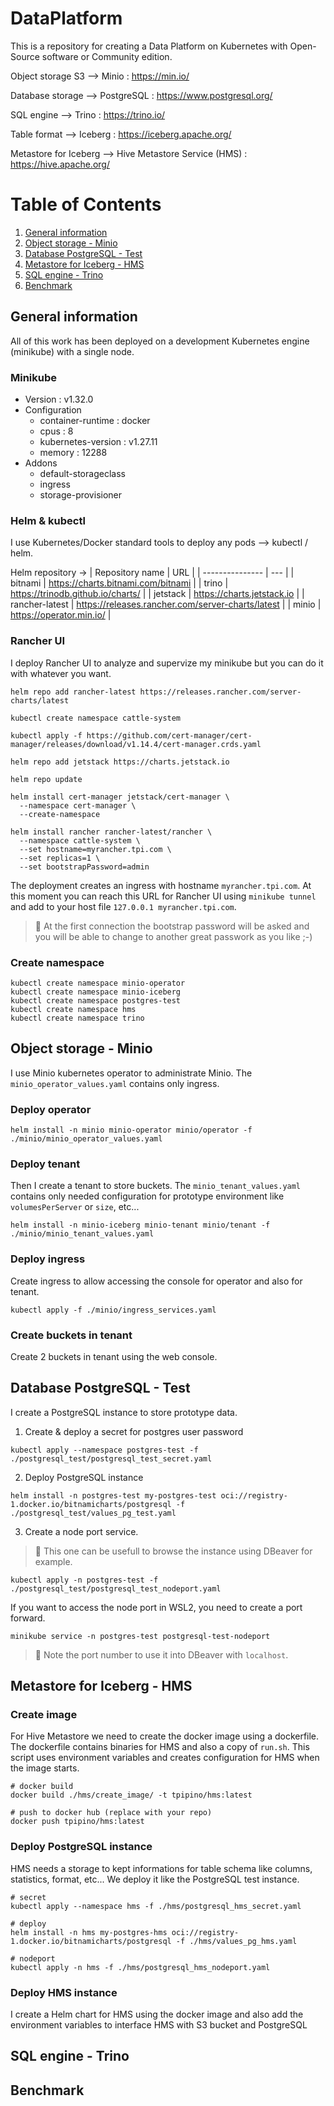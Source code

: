 # DataPlatform

This is a repository for creating a Data Platform on Kubernetes with Open-Source software or Community edition.

Object storage S3 --> Minio : https://min.io/

Database storage --> PostgreSQL : https://www.postgresql.org/

SQL engine --> Trino : https://trino.io/

Table format --> Iceberg : https://iceberg.apache.org/

Metastore for Iceberg --> Hive Metastore Service (HMS) : https://hive.apache.org/

# Table of Contents
1. [General information](#General-information)
2. [Object storage - Minio](#Object-storage---Minio)
3. [Database PostgreSQL - Test](#Database-PostgreSQL---Test)
4. [Metastore for Iceberg - HMS](#Metastore-for-Iceberg---HMS)
5. [SQL engine - Trino](#SQL-engine---Trino)
6. [Benchmark](#Benchmark)


## General information

All of this work has been deployed on a development Kubernetes engine (minikube) with a single node.

### Minikube
- Version : v1.32.0
- Configuration
  - container-runtime : docker
  - cpus : 8
  - kubernetes-version : v1.27.11
  - memory : 12288
- Addons
  - default-storageclass
  - ingress
  - storage-provisioner

### Helm & kubectl

I use Kubernetes/Docker standard tools to deploy any pods --> kubectl / helm.

Helm repository ->
| Repository name | URL |
| --------------- | --- |
| bitnami | https://charts.bitnami.com/bitnami |
| trino | https://trinodb.github.io/charts/ |
| jetstack | https://charts.jetstack.io |
| rancher-latest | https://releases.rancher.com/server-charts/latest |
| minio | https://operator.min.io/ |

### Rancher UI

I deploy Rancher UI to analyze and supervize my minikube but you can do it with whatever you want.
```shell
helm repo add rancher-latest https://releases.rancher.com/server-charts/latest

kubectl create namespace cattle-system

kubectl apply -f https://github.com/cert-manager/cert-manager/releases/download/v1.14.4/cert-manager.crds.yaml

helm repo add jetstack https://charts.jetstack.io

helm repo update

helm install cert-manager jetstack/cert-manager \
  --namespace cert-manager \
  --create-namespace

helm install rancher rancher-latest/rancher \
  --namespace cattle-system \
  --set hostname=myrancher.tpi.com \
  --set replicas=1 \
  --set bootstrapPassword=admin
```
The deployment creates an ingress with hostname `myrancher.tpi.com`. At this moment you can reach this URL for Rancher UI using `minikube tunnel` and add to your host file `127.0.0.1 myrancher.tpi.com`.

> :memo: At the first connection the bootstrap password will be asked and you will be able to change to another great passwork as you like ;-)

### Create namespace

```shell
kubectl create namespace minio-operator
kubectl create namespace minio-iceberg
kubectl create namespace postgres-test
kubectl create namespace hms
kubectl create namespace trino
```

## Object storage - Minio

I use Minio kubernetes operator to administrate Minio. The `minio_operator_values.yaml` contains only ingress.

### Deploy operator
```shell
helm install -n minio minio-operator minio/operator -f ./minio/minio_operator_values.yaml
```

### Deploy tenant
Then I create a tenant to store buckets.  The `minio_tenant_values.yaml` contains only needed configuration for prototype environment like `volumesPerServer` or `size`, etc...

```shell
helm install -n minio-iceberg minio-tenant minio/tenant -f ./minio/minio_tenant_values.yaml
```

### Deploy ingress
Create ingress to allow accessing the console for operator and also for tenant.
```shell
kubectl apply -f ./minio/ingress_services.yaml
```

### Create buckets in tenant
Create 2 buckets in tenant using the web console.


## Database PostgreSQL - Test

I create a PostgreSQL instance to store prototype data.

1) Create & deploy a secret for postgres user password
```shell
kubectl apply --namespace postgres-test -f ./postgresql_test/postgresql_test_secret.yaml
```

2) Deploy PostgreSQL instance
```shell
helm install -n postgres-test my-postgres-test oci://registry-1.docker.io/bitnamicharts/postgresql -f ./postgresql_test/values_pg_test.yaml
```

3) Create a node port service.
> :memo: This one can be usefull to browse the instance using DBeaver for example.
```shell
kubectl apply -n postgres-test -f ./postgresql_test/postgresql_test_nodeport.yaml
```
If you want to access the node port in WSL2, you need to create a port forward.
```shell
minikube service -n postgres-test postgresql-test-nodeport
```
> :memo: Note the port number to use it into DBeaver with `localhost`.

## Metastore for Iceberg - HMS

### Create image
For Hive Metastore we need to create the docker image using a dockerfile. The dockerfile contains binaries for HMS and also a copy of `run.sh`. This script uses environment variables and creates configuration for HMS when the image starts.

```shell
# docker build
docker build ./hms/create_image/ -t tpipino/hms:latest

# push to docker hub (replace with your repo)
docker push tpipino/hms:latest
```

### Deploy PostgreSQL instance
HMS needs a storage to kept informations for table schema like columns, statistics, format, etc...
We deploy it like the PostgreSQL test instance.
```shell
# secret
kubectl apply --namespace hms -f ./hms/postgresql_hms_secret.yaml

# deploy
helm install -n hms my-postgres-hms oci://registry-1.docker.io/bitnamicharts/postgresql -f ./hms/values_pg_hms.yaml

# nodeport
kubectl apply -n hms -f ./hms/postgresql_hms_nodeport.yaml
```

### Deploy HMS instance
I create a Helm chart for HMS using the docker image and also add the environment variables to interface HMS with S3 bucket and PostgreSQL


## SQL engine - Trino


## Benchmark
